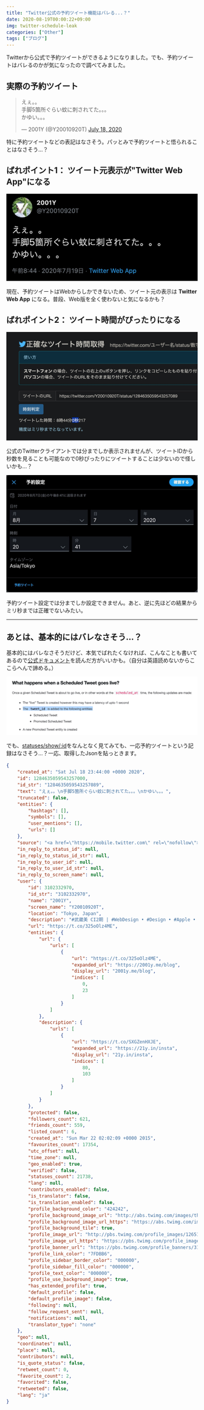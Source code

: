 ```yaml
---
title: "Twitter公式の予約ツイート機能はバレる...？"
date: 2020-08-19T00:00:22+09:00
img: twitter-schedule-leak
categories: ["Other"]
tags: ["ブログ"]
---
```

Twitterから公式で予約ツイートができるようになりました。でも、予約ツイートはバレるのかが気になったので調べてみました。

## 実際の予約ツイート

<blockquote class="twitter-tweet"><p lang="ja" dir="ltr">えぇ。。<br>手脚5箇所ぐらい蚊に刺されてた。。。<br>かゆい。。。</p>&mdash; 2001Y (@Y20010920T) <a href="https://twitter.com/Y20010920T/status/1284635059543257089?ref_src=twsrc%5Etfw">July 18, 2020</a></blockquote>

特に予約ツイートなどの表記はなさそう。パッとみで予約ツイートと悟られることはなさそう...？

## ばれポイント1： ツイート元表示が"Twitter Web App"になる

![](../../../images/twitter-schedule-leak-1.jpg)

現在、予約ツイートはWebからしかできないため、ツイート元の表示は **Twitter Web App** になる。普段、Web版を全く使わないと気になるかも？

## ばれポイント2： ツイート時間がぴったりになる

![](../../../images/twitter-schedule-leak-2.jpg)

公式のTwitterクライアントでは分までしか表示されませんが、ツイートIDから秒数を見ることも可能なので0秒ぴったりにツイートすることは少ないので怪しいかも...？

![](../../../images/twitter-schedule-leak-3.jpg)

予約ツイート設定では分までしか設定できません。あと、逆に先ほどの結果からミリ秒までは正確でないみたい。

***

## あとは、基本的にはバレなさそう...？

基本的にはバレなさそうだけど、本気でばれたくなければ、こんなことも書いてあるので[公式ドキュメント](https://developer.twitter.com/en/docs/twitter-ads-api/creatives/guides/scheduled-tweets-guide)を読んだ方がいいかも。（自分は英語読めないからここらへんで諦める。）

![](../../../images/twitter-schedule-leak-4.jpg)

でも、[statuses/show/:id](https://developer.twitter.com/en/docs/twitter-api/v1/tweets/post-and-engage/api-reference/get-statuses-show-id)をなんとなく見てみても、一応予約ツイートという記録はなさそう...？一応、取得したJsonを貼っときます。

```json
{
    "created_at": "Sat Jul 18 23:44:00 +0000 2020",
    "id": 1284635059543257000,
    "id_str": "1284635059543257089",
    "text": "えぇ。。\n手脚5箇所ぐらい蚊に刺されてた。。。\nかゆい。。。",
    "truncated": false,
    "entities": {
        "hashtags": [],
        "symbols": [],
        "user_mentions": [],
        "urls": []
    },
    "source": "<a href=\"https://mobile.twitter.com\" rel=\"nofollow\">Twitter Web App</a>",
    "in_reply_to_status_id": null,
    "in_reply_to_status_id_str": null,
    "in_reply_to_user_id": null,
    "in_reply_to_user_id_str": null,
    "in_reply_to_screen_name": null,
    "user": {
        "id": 3102332970,
        "id_str": "3102332970",
        "name": "2001Y",
        "screen_name": "Y20010920T",
        "location": "Tokyo, Japan",
        "description": "#武蔵美 CI2期 | #WebDesign • #Design • #Apple • #FUJIFILM • #XT3 • #GR3 | Instagram：https://t.co/SXGZenHXJE | Blog : @2001yMe | LiT : @lit_ucho",
        "url": "https://t.co/325oOlz4ME",
        "entities": {
            "url": {
                "urls": [
                    {
                        "url": "https://t.co/325oOlz4ME",
                        "expanded_url": "https://2001y.me/blog",
                        "display_url": "2001y.me/blog",
                        "indices": [
                            0,
                            23
                        ]
                    }
                ]
            },
            "description": {
                "urls": [
                    {
                        "url": "https://t.co/SXGZenHXJE",
                        "expanded_url": "https://21y.in/insta",
                        "display_url": "21y.in/insta",
                        "indices": [
                            80,
                            103
                        ]
                    }
                ]
            }
        },
        "protected": false,
        "followers_count": 621,
        "friends_count": 559,
        "listed_count": 6,
        "created_at": "Sun Mar 22 02:02:09 +0000 2015",
        "favourites_count": 17354,
        "utc_offset": null,
        "time_zone": null,
        "geo_enabled": true,
        "verified": false,
        "statuses_count": 21738,
        "lang": null,
        "contributors_enabled": false,
        "is_translator": false,
        "is_translation_enabled": false,
        "profile_background_color": "424242",
        "profile_background_image_url": "http://abs.twimg.com/images/themes/theme1/bg.png",
        "profile_background_image_url_https": "https://abs.twimg.com/images/themes/theme1/bg.png",
        "profile_background_tile": true,
        "profile_image_url": "http://pbs.twimg.com/profile_images/1265127085967728640/JW1yAmdc_normal.jpg",
        "profile_image_url_https": "https://pbs.twimg.com/profile_images/1265127085967728640/JW1yAmdc_normal.jpg",
        "profile_banner_url": "https://pbs.twimg.com/profile_banners/3102332970/1588958449",
        "profile_link_color": "7FDBB6",
        "profile_sidebar_border_color": "000000",
        "profile_sidebar_fill_color": "000000",
        "profile_text_color": "000000",
        "profile_use_background_image": true,
        "has_extended_profile": true,
        "default_profile": false,
        "default_profile_image": false,
        "following": null,
        "follow_request_sent": null,
        "notifications": null,
        "translator_type": "none"
    },
    "geo": null,
    "coordinates": null,
    "place": null,
    "contributors": null,
    "is_quote_status": false,
    "retweet_count": 0,
    "favorite_count": 2,
    "favorited": false,
    "retweeted": false,
    "lang": "ja"
}
```